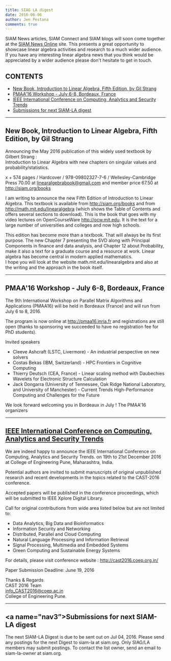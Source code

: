 ```yaml
---
title: SIAG LA digest
date: 2016-06-06
author: Jen Pestana
comments: true
---
```


SIAM News articles, SIAM Connect and SIAM blogs will soon come together 
at the [SIAM News Online](https://sinews.siam.org) site. 
This presents a great opportunity to showcase linear algebra activities and research to a much wider audience. 
If you have any interesting linear algebra news that you think
would be appreciated by a wider audience please don't hesitate to get in touch. 


## CONTENTS

- [New Book,  Introduction to Linear Algebra, Fifth Edition, by Gil Strang](#nav0)
- [PMAA'16 Workshop - July 6-8, Bordeaux, France](#nav1)
- [IEEE International Conference on Computing, Analytics and Security Trends](#nav2)
- [Submissions for next SIAM-LA digest](#nav3)

---------------

## <a name="nav0">New Book,  Introduction to Linear Algebra, Fifth Edition, by Gil Strang</a>

Announcing the May 2016 publication of this widely used textbook by Gilbert Strang :   
Introduction to Linear Algebra with new chapters on singular values and probability/statistics.

x + 574 pages / Hardcover / 978-09802327-7-6 / Wellesley-Cambridge Press
70.00 at <linearalgebrabook@gmail.com> and member price 67.50 at <http://siam.org/books>

I am writing to announce the new Fifth Edition of Introduction to Linear Algebra. 
This textbook is available from <http://siam.org/books> and from <http://math.mit.edu/linearalgebra> 
(which shows the Table of Contents and offers several sections to download). 
This is the book that goes with my video lectures on OpenCourseWare  <http://ocw.mit.edu>. 
It is the text for a large number of universities and colleges and now high schools.

 This edition has become more than a textbook. That will always be its first purpose. 
 The new Chapter 7 presenting the SVD along with Principal Components in finance and data analysis, 
 and Chapter 12 about Probability, make it also a text for a graduate course and a resource at work. 
 Linear algebra has become central in modern applied mathematics.  
 I hope you will look at the website math.mit.edu/linearalgebra and also at the 
 writing and the approach in the book itself. 


---------------

## <a name="nav1">PMAA'16 Workshop - July 6-8, Bordeaux, France</a>

The 9th International Workshop on Parallel Matrix Algorithms and Applications (PMAA16) will be held in 
 Bordeaux (France) and will run from July 6 to 8, 2016.

The program is now online at <http://pmaa16.inria.fr> and registrations are still open 
(thanks to sponsoring we succeeded to have no registration fee for PhD students).

Invited speakers  
 - Cleeve Ashcraft (LSTC, Livermore) - An industrial perspective on new solvers  
 - Costas Bekas (IBM, Switzerland) - HPC Frontiers in Cognitive Computing
 - Thierry Deutsch (CEA, France) - Linear scaling method with Daubechies Wavelets for Electronic Structure Calculation
 - Jack Dongarra (University of Tennessee, Oak Ridge National Laboratory, and University of Manchester) - Current Trends High-Performance Computing and Challenges for the Future  

 We look forward welcoming you in Bordeaux in July !
 The PMAA'16 organizers


---------------

## <a name="nav2"></a><a href="http://cast2016.coep.org.in/">IEEE International Conference on Computing, Analytics and Security Trends</a>
We are indeed happy to announce the IEEE International Conference on Computing, Analytics and Security Trends.
on 19th to 21st December 2016 at College of Engineering Pune, Maharashtra, India.

Potential authors are invited to submit manuscripts of original unpublished research and recent developments in the topics related to the CAST-2016 conference.

Accepted papers will be published in the conference proceedings, which will be submitted to IEEE Xplore Digital Library.

Call for original contributions from wide area listed below but are not limited to:


* Data Analytics, Big Data and Bioinformatics
* Information Security and Networking
* Distributed, Parallel and Cloud Computing
* Natural Language Processing and Information Retrieval
* Signal Processing, Multimedia and Embedded Systems
* Green Computing and Sustainable Energy Systems

For details, please visit conference website : <http://cast2016.coep.org.in/>

Paper Submission Deadline: June 19, 2016

Thanks & Regards  
CAST 2016 Team  
info_CAST2016@coep.ac.in     
College of Engineering Pune.

---------------

## <a name="nav3”>Submissions for next SIAM-LA digest</a>

The next SIAM-LA Digest is due to be sent out on Jul 04, 2016.
Please send any postings for the next Digest to siam-la at siam.org. 
Only SIAG/LA members may submit postings.  To contact the list owner, 
send an email to siam-la-owner at siam.org.